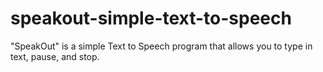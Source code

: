 # speakout-simple-text-to-speech
"SpeakOut" is a simple Text to Speech program that allows you to type in text, pause, and stop.
